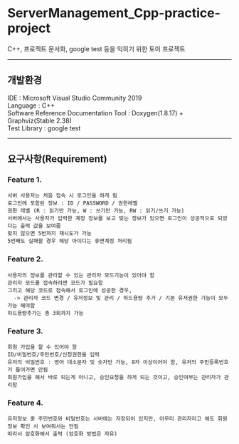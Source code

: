 # ServerManagement_Cpp-practice-project
  C++, 프로젝트 문서화, google test 등을 익히기 위한 토이 프로젝트
***

## 개발환경
  IDE : Microsoft Visual Studio Community 2019   
  Language : C++   
  Software Reference Documentation Tool : Doxygen(1.8.17) + Graphviz(Stable 2.38)   
  Test Library : google test   
***

## 요구사항(Requirement)
  ### Feature 1.
    서버 사용자는 처음 접속 시 로그인을 하게 됨   
    로그인에 포함된 정보 : ID / PASSWORD / 권한레벨   
    권한 레벨 (R : 읽기만 가능, W : 쓰기만 가능, RW : 읽기/쓰기 가능)   
    서버에서는 사용자가 입력한 계정 정보를 보고 맞는 정보가 있으면 로그인이 성공적으로 되었다는 출력 값을 보여줌   
    맞지 않으면 5번까지 재시도가 가능   
    5번째도 실패할 경우 해당 아이디는 휴면계정 처리됨   
  
  ### Feature 2. 
    사용자의 정보를 관리할 수 있는 관리자 모드기능이 있어야 함   
    관리자 모드를 접속하려면 코드가 필요함   
    그리고 해당 코드로 접속해서 로그인에 성공한 경우, 
      -> 관리자 코드 변경 / 유저정보 및 관리 / 하드용량 추가 / 기본 유저권한 기능이 모두 가능 해야함   
    하드용량추가는 총 3회까지 가능   

  ### Feature 3.
    회원 가입을 할 수 있어야 함   
    ID/비밀번호/주민번호/신청권한을 입력   
    유저의 비밀번호 : 영어 대소문자 및 숫자만 가능, 8자 이상이어야 함, 유저의 주민등록번호가 들어가면 안됨   
    회원가입을 해서 바로 되는게 아니고, 승인요청을 하게 되는 것이고, 승인여부는 관리자가 관리함   

  ### Feature 4.
    유저정보 중 주민번호와 비밀번호는 서버에는 저장되어 있지만, 아무리 관리자라고 해도 회원정보 확인 시 보여줘서는 안됨   
    따라서 암호화해서 출력 (암호화 방법은 자유)
